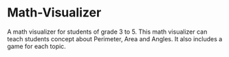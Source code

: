 # Math-Visualizer
A math visualizer for students of grade 3 to 5. This math visualizer can teach students concept about Perimeter, Area and Angles. It also includes a game for each topic.
